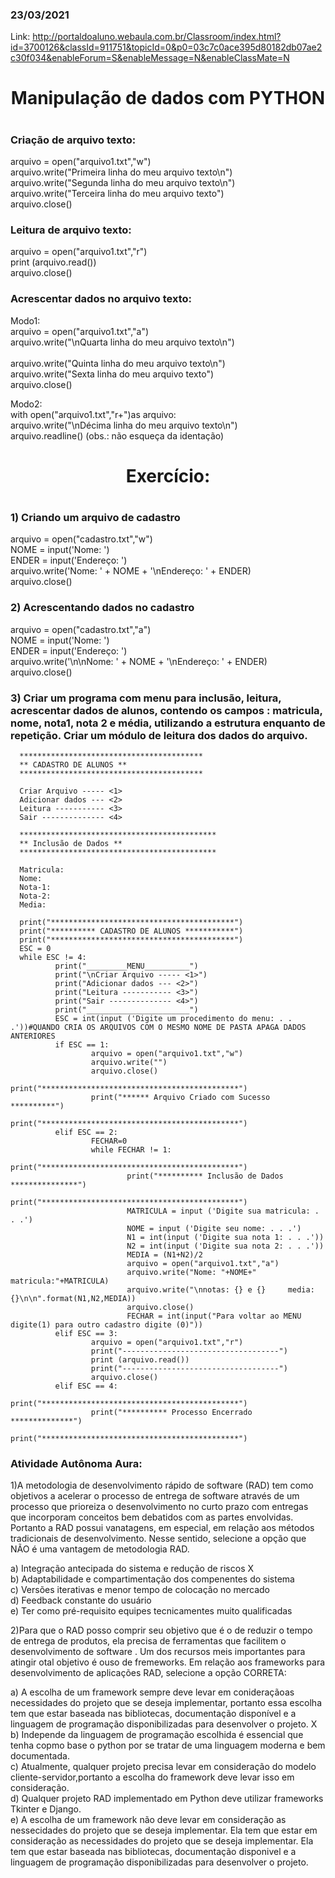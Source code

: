 ### 23/03/2021
Link: http://portaldoaluno.webaula.com.br/Classroom/index.html?id=3700126&classId=911751&topicId=0&p0=03c7c0ace395d80182db07ae2c30f034&enableForum=S&enableMessage=N&enableClassMate=N
<h1 align="center">Manipulação de dados com PYTHON<h1>
 
### Criação de arquivo texto:

arquivo = open("arquivo1.txt","w")<br>
arquivo.write("Primeira linha do meu arquivo texto\n")<br>
arquivo.write("Segunda linha do meu arquivo texto\n")<br>
arquivo.write("Terceira linha do meu arquivo texto")<br>
arquivo.close()<br>

### Leitura de arquivo texto:

arquivo = open("arquivo1.txt","r")<br>
print (arquivo.read())<br>
arquivo.close()<br>

### Acrescentar dados no arquivo texto:

Modo1:<br>
arquivo = open("arquivo1.txt","a")<br>
arquivo.write("\nQuarta linha do meu arquivo texto\n")<br><br>
arquivo.write("Quinta linha do meu arquivo texto\n")<br>
arquivo.write("Sexta linha do meu arquivo texto")<br>
arquivo.close()<br>

Modo2:<br>
with open("arquivo1.txt","r+")as arquivo:<br>
arquivo.write("\nDécima linha do meu arquivo texto\n")<br>
arquivo.readline() (obs.: não esqueça da identação)<br>

<h1 align="center">Exercício:<h1>

### 1) Criando um arquivo de cadastro

arquivo = open("cadastro.txt","w")<br>
NOME = input('Nome: ')<br>
ENDER = input('Endereço: ')<br>
arquivo.write('Nome: ' + NOME + '\nEndereço: ' + ENDER)<br>
arquivo.close()<br>

### 2) Acrescentando dados no cadastro

arquivo = open("cadastro.txt","a")<br>
NOME = input('Nome: ')<br>
ENDER = input('Endereço: ')<br>
arquivo.write('\n\nNome: ' + NOME + '\nEndereço: ' + ENDER)<br>
arquivo.close()<br>

### 3) Criar um programa com menu para inclusão, leitura, acrescentar dados de alunos, contendo os campos : matricula, nome, nota1, nota 2 e média, utilizando a estrutura enquanto de repetição. Criar um módulo de leitura dos dados do arquivo.

      *****************************************
      ** CADASTRO DE ALUNOS **
      *****************************************

      Criar Arquivo ----- <1>
      Adicionar dados --- <2>
      Leitura ----------- <3>
      Sair -------------- <4>

      ********************************************
      ** Inclusão de Dados **
      ********************************************

      Matricula:
      Nome:
      Nota-1:
      Nota-2:
      Media:
      
      print("*****************************************")
      print("********** CADASTRO DE ALUNOS ***********")
      print("*****************************************")
      ESC = 0
      while ESC != 4:
              print("_________MENU__________")
              print("\nCriar Arquivo ----- <1>")
              print("Adicionar dados --- <2>")
              print("Leitura ----------- <3>")
              print("Sair -------------- <4>")
              print("_______________________")
              ESC = int(input ('Digite um procedimento do menu: . . .'))#QUANDO CRIA OS ARQUIVOS COM O MESMO NOME DE PASTA APAGA DADOS ANTERIORES
              if ESC == 1:
                      arquivo = open("arquivo1.txt","w")
                      arquivo.write("")
                      arquivo.close()
                      print("********************************************")
                      print("****** Arquivo Criado com Sucesso **********")
                      print("********************************************")
              elif ESC == 2:
                      FECHAR=0
                      while FECHAR != 1:
                              print("********************************************")
                              print("********** Inclusão de Dados ***************")
                              print("********************************************")
                              MATRICULA = input ('Digite sua matricula: . . .')
                              NOME = input ('Digite seu nome: . . .')
                              N1 = int(input ('Digite sua nota 1: . . .'))
                              N2 = int(input ('Digite sua nota 2: . . .'))
                              MEDIA = (N1+N2)/2
                              arquivo = open("arquivo1.txt","a")
                              arquivo.write("Nome: "+NOME+"    matricula:"+MATRICULA)
                              arquivo.write("\nnotas: {} e {}     media: {}\n\n".format(N1,N2,MEDIA))
                              arquivo.close()
                              FECHAR = int(input("Para voltar ao MENU digite(1) para outro cadastro digite (0)"))
              elif ESC == 3:
                      arquivo = open("arquivo1.txt","r")
                      print("-----------------------------------")
                      print (arquivo.read())
                      print("-----------------------------------")
                      arquivo.close()
              elif ESC == 4:
                      print("********************************************")
                      print("********** Processo Encerrado **************")
                      print("********************************************")

            

<h3>Atividade Autônoma Aura:</h3>

1)A metodologia de desenvolvimento rápido de software (RAD) tem como objetivos a acelerar o processo de entrega de software através de um processo que         prioreiza o desenvolvimento no curto prazo com entregas que incorporam conceitos bem debatidos com as partes envolvidas. Portanto a RAD possui               vanatagens, em especial, em relação aos métodos tradicionais de desenvolvimento. Nesse sentido, selecione a opção que NÃO é uma vantagem de                   metodologia RAD. 

a) Integração antecipada do sistema e redução de riscos X<br>
b) Adaptabilidade e compartimentação dos compenentes do sistema<br>
c) Versões iterativas e menor tempo de colocação no mercado<br>
d) Feedback constante do usuário<br>
e) Ter como pré-requisito equipes tecnicamentes muito qualificadas<br>


2)Para que o RAD posso comprir seu objetivo que é o de reduzir o tempo de entrega de produtos, ela precisa de ferramentas que facilitem o desenvolvimento de software . Um dos recursos meis importantes para atingir otal objetivo é ouso de fremeworks. Em relação  aos frameworks para desenvolvimento de aplicações RAD, selecione a opção CORRETA:

a) A escolha de um framework sempre deve levar em conideraçãoas necessidades do projeto que se deseja implementar, portanto essa escolha tem que estar baseada nas bibliotecas, documentação disponível e a linguagem de programação disponibilizadas para desenvolver o projeto. X<br>
b) Independe da linguagem de programação escolhida é essencial que tenha copmo base o python por se tratar de uma linguagem moderna e bem documentada.<br>
c) Atualmente, qualquer projeto precisa levar em consideração do modelo cliente-servidor,portanto a escolha do framework deve levar isso em consideração.<br>
d) Qualquer projeto RAD implementado em Python deve utilizar frameworks Tkinter e Django.<br>
e) A escolha de um framework não deve levar em consideração as nessecidades do projeto que se deseja implementar. Ela tem que estar em consideração as necessidades do projeto que se deseja implementar. Ela tem que estar baseada nas bibliotecas, documentação disponivel e a linguagem de programação disponibilizadas para desenvolver o projeto.










